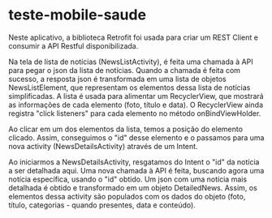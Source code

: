 # teste-mobile-saude

Neste aplicativo, a biblioteca Retrofit foi usada para criar um REST Client e consumir a API Restful disponibilizada.

Na tela de lista de notícias (NewsListActivity), é feita uma chamada à API para pegar o json da lista de notícias. 
Quando a chamada é feita com sucesso, a resposta json é transformada em uma lista de objetos NewsListElement, que representam os elementos dessa lista de notícias simplificadas. A lista é usada para alimentar um RecyclerView, que mostrará as informações de cada elemento (foto, título e data).
O RecyclerView ainda registra "click listeners" para cada elemento no método onBindViewHolder.

Ao clicar em um dos elementos da lista, temos a posição do elemento clicado. Assim, conseguimos o "id" desse elemento e o passamos para uma nova activity (NewsDetailsActivity) através de um Intent.

Ao iniciarmos a NewsDetailsActivity, resgatamos do Intent o "id" da notícia a ser detalhada aqui.
Uma nova chamada à API é feita, buscando agora uma notícia específica, usando o "id" obtido.
Um json com uma notícia mais detalhada é obtido e transformado em um objeto DetailedNews.
Assim, os elementos dessa activity são populados com os dados do objeto (foto, título, categorias - quando presentes, data e conteúdo).

